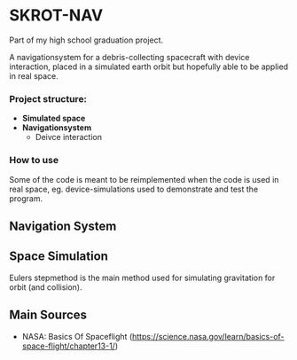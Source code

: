 # SKROT-NAV

Part of my high school graduation project.

A navigationsystem for a debris-collecting spacecraft with device interaction, placed in a simulated earth orbit but hopefully able to be applied in real space.

### Project structure:
 - **Simulated space**
 - **Navigationsystem** 
    -  Deivce interaction

### How to use
Some of the code is meant to be reimplemented when the code is used in real space, eg. device-simulations used to demonstrate and test the program.

## Navigation System

## Space Simulation

Eulers stepmethod is the main method used for simulating gravitation for orbit (and collision).

## Main Sources
 - NASA: Basics Of Spaceflight (https://science.nasa.gov/learn/basics-of-space-flight/chapter13-1/)
 